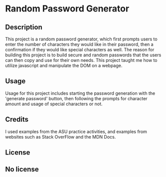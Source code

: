 # Random Password Generator

## Description

This project is a random password generator, which first prompts users to enter the number of characters they would like in their password, then a confirmation if they would like special characters as well. The reason for building this project is to build secure and random passwords that the users can then copy and use for their own needs. This project taught me how to utilize javascript and manipulate the DOM on a webpage.


## Usage

Usage for this project includes starting the password generation with the 'generate password' button, then following the prompts for character amount and usage of special characters or not.

## Credits

I used examples from the ASU practice activities, and examples from websites such as Stack OverFlow and the MDN Docs.

## License

No license
---

